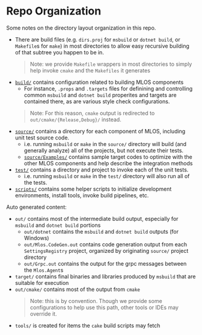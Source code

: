 # Repo Organization

Some notes on the directory layout organization in this repo.

- There are build files (e.g. `dirs.proj` for `msbuild` or `dotnet build`, or `Makefile`s for `make`) in most directories to allow easy recursive building of that subtree you happen to be in.
  > Note: we provide `Makefile` wrappers in most directories to simply help invoke `cmake` and the `Makefiles` it generates
- [`build/`](../build) contains configuration related to building MLOS components
  - For instance, `.props` and `.targets` files for definining and controlling common `msbuild` and `dotnet build` properites and targets are contained there, as are various style check configurations.
  > Note: For this reason, `cmake` output is redirected to `out/cmake/{Release,Debug}/` instead.
- [`source/`](../source) contains a directory for each component of MLOS, including unit test source code.
  - i.e. running `msbuild` or `make` in the `source/` directory will build (and generally analyze) all of the projects, but not execute their tests.
  - [`source/Examples/`](../source/Examples) contains sample target codes to optimize with the other MLOS components and help describe the integration methods
- [`test/`](../test) contains a directory and project to invoke each of the unit tests.
  - i.e. running `msbuild` or `make` in the `test/` directory will also run all of the tests.
- [`scripts/`](../scripts) contains some helper scripts to initialize development environments, install tools, invoke build pipelines, etc.

Auto generated content:

- `out/` contains most of the intermediate build output, especially for `msbuild` and `dotnet build` portions
  - `out/dotnet` contains the `msbuild` and `dotnet build` outputs (for Windows)
  - `out/Mlos.CodeGen.out` contains code generation output from each `SettingsRegistry` project, organized by originating `source/` project directory
  - `out/Grpc.out` contains the output for the grpc messages between the `Mlos.Agent`s
- `target/` contains final binaries and libraries produced by `msbuild` that are suitable for execution
- `out/cmake/` contains most of the output from `cmake`
  > Note: this is by convention.  Though we provide some configurations to help use this path, other tools or IDEs may override it.
- `tools/` is created for items the `cake` build scripts may fetch
